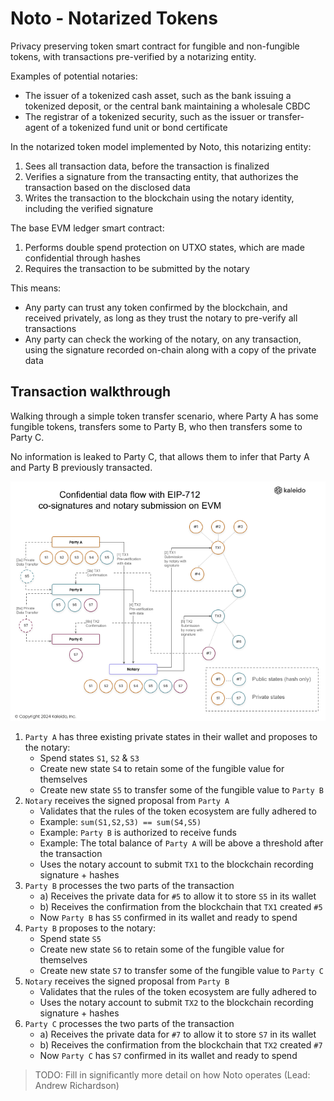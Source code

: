 # Noto - Notarized Tokens

Privacy preserving token smart contract for fungible and non-fungible tokens, with transactions pre-verified by a notarizing entity.

Examples of potential notaries:
- The issuer of a tokenized cash asset, such as the bank issuing a tokenized deposit, or the central bank maintaining a wholesale CBDC
- The registrar of a tokenized security, such as the issuer or transfer-agent of a tokenized fund unit or bond certificate

In the notarized token model implemented by Noto, this notarizing entity:
1. Sees all transaction data, before the transaction is finalized
2. Verifies a signature from the transacting entity, that authorizes the transaction based on the disclosed data
3. Writes the transaction to the blockchain using the notary identity, including the verified signature

The base EVM ledger smart contract:
1. Performs double spend protection on UTXO states, which are made confidential through hashes
2. Requires the transaction to be submitted by the notary

This means:
- Any party can trust any token confirmed by the blockchain, and received privately, as long as they trust the notary to pre-verify all transactions
- Any party can check the working of the notary, on any transaction, using the signature recorded on-chain along with a copy of the private data

## Transaction walkthrough

Walking through a simple token transfer scenario, where Party A has some fungible tokens, transfers some to Party B, who then transfers some to Party C.

No information is leaked to Party C, that allows them to infer that Party A and Party B previously transacted.

![Noto transaction walkthrough](./diagrams/noto_transaction_flow_example.png)

1. `Party A` has three existing private states in their wallet and proposes to the notary:
   - Spend states `S1`, `S2` & `S3`
   - Create new state `S4` to retain some of the fungible value for themselves
   - Create new state `S5` to transfer some of the fungible value to `Party B`
2. `Notary` receives the signed proposal from `Party A`
   - Validates that the rules of the token ecosystem are fully adhered to
   - Example: `sum(S1,S2,S3) == sum(S4,S5)`
   - Example: `Party B` is authorized to receive funds
   - Example: The total balance of `Party A` will be above a threshold after the transaction
   - Uses the notary account to submit `TX1` to the blockchain recording signature + hashes
3. `Party B` processes the two parts of the transaction
   - a) Receives the private data for `#5` to allow it to store `S5` in its wallet
   - b) Receives the confirmation from the blockchain that `TX1` created `#5`
   - Now `Party B` has `S5` confirmed in its wallet and ready to spend
4. `Party B` proposes to the notary:
   - Spend state `S5`
   - Create new state `S6` to retain some of the fungible value for themselves
   - Create new state `S7` to transfer some of the fungible value to `Party C`
5. `Notary` receives the signed proposal from `Party B`
   - Validates that the rules of the token ecosystem are fully adhered to
   - Uses the notary account to submit `TX2` to the blockchain recording signature + hashes
3. `Party C` processes the two parts of the transaction
   - a) Receives the private data for `#7` to allow it to store `S7` in its wallet
   - b) Receives the confirmation from the blockchain that `TX2` created `#7`
   - Now `Party C` has `S7` confirmed in its wallet and ready to spend

> TODO: Fill in significantly more detail on how Noto operates (Lead: Andrew Richardson)